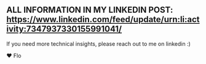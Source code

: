 ## ALL INFORMATION IN MY LINKEDIN POST: https://www.linkedin.com/feed/update/urn:li:activity:7347937330155991041/

If you need more technical insights, please reach out to me on linkedin :) 

❤️ Flo
